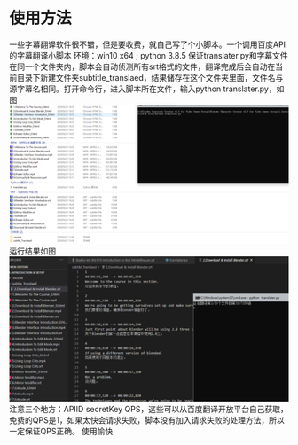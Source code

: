 # 使用方法
一些字幕翻译软件很不错，但是要收费，就自己写了个小脚本。一个调用百度API的字幕翻译小脚本
环境：win10 x64 ; python 3.8.5
保证translater.py和字幕文件在同一个文件夹内，脚本会自动侦测所有srt格式的文件，翻译完成后会自动在当前目录下新建文件夹subtitle_translaed，结果储存在这个文件夹里面，文件名与源字幕名相同。打开命令行，进入脚本所在文件，输入python translater.py，如图
![](images/image2.png)
运行结果如图
![](images/image.png)
注意三个地方：APIID secretKey QPS，这些可以从百度翻译开放平台自己获取，免费的QPS是1，如果太快会请求失败，脚本没有加入请求失败的处理方法，所以一定保证QPS正确。
使用愉快

